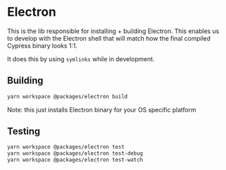 # Electron

This is the lib responsible for installing + building Electron. This enables us to develop with the Electron shell that will match how the final compiled Cypress binary looks 1:1.

It does this by using `symlinks` while in development.

## Building

```bash
yarn workspace @packages/electron build
```

Note: this just installs Electron binary for your OS specific platform

## Testing

```bash
yarn workspace @packages/electron test
yarn workspace @packages/electron test-debug
yarn workspace @packages/electron test-watch
```

